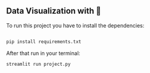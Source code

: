 ## Data Visualization with 🐍

To run this project you have to install the dependencies:

```py

pip install requirements.txt

```

After that run in your terminal: 

```
streamlit run project.py
```
